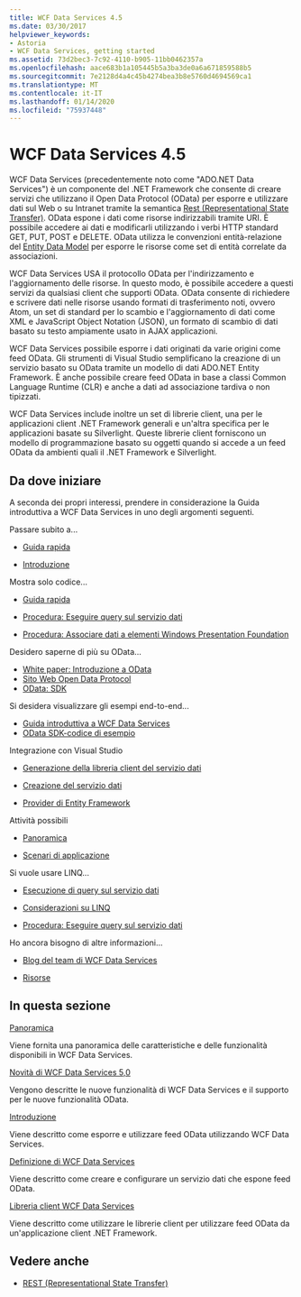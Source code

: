 ```yaml
---
title: WCF Data Services 4.5
ms.date: 03/30/2017
helpviewer_keywords:
- Astoria
- WCF Data Services, getting started
ms.assetid: 73d2bec3-7c92-4110-b905-11bb0462357a
ms.openlocfilehash: aace683b1a105445b5a3ba3de0a6a671859588b5
ms.sourcegitcommit: 7e2128d4a4c45b4274bea3b8e5760d4694569ca1
ms.translationtype: MT
ms.contentlocale: it-IT
ms.lasthandoff: 01/14/2020
ms.locfileid: "75937448"
---
```

# <a name="wcf-data-services-45"></a>WCF Data Services 4.5

WCF Data Services (precedentemente noto come "ADO.NET Data Services") è un componente del .NET Framework che consente di creare servizi che utilizzano il Open Data Protocol (OData) per esporre e utilizzare dati sul Web o su Intranet tramite la semantica [Rest (Representational State Transfer)](https://www.ics.uci.edu/~fielding/pubs/dissertation/rest_arch_style.htm). OData espone i dati come risorse indirizzabili tramite URI. È possibile accedere ai dati e modificarli utilizzando i verbi HTTP standard GET, PUT, POST e DELETE. OData utilizza le convenzioni entità-relazione del [Entity Data Model](../adonet/entity-data-model.md) per esporre le risorse come set di entità correlate da associazioni.

WCF Data Services USA il protocollo OData per l'indirizzamento e l'aggiornamento delle risorse. In questo modo, è possibile accedere a questi servizi da qualsiasi client che supporti OData. OData consente di richiedere e scrivere dati nelle risorse usando formati di trasferimento noti, ovvero Atom, un set di standard per lo scambio e l'aggiornamento di dati come XML e JavaScript Object Notation (JSON), un formato di scambio di dati basato su testo ampiamente usato in AJAX applicazioni.

WCF Data Services possibile esporre i dati originati da varie origini come feed OData. Gli strumenti di Visual Studio semplificano la creazione di un servizio basato su OData tramite un modello di dati ADO.NET Entity Framework. È anche possibile creare feed OData in base a classi Common Language Runtime (CLR) e anche a dati ad associazione tardiva o non tipizzati.

WCF Data Services include inoltre un set di librerie client, una per le applicazioni client .NET Framework generali e un'altra specifica per le applicazioni basate su Silverlight. Queste librerie client forniscono un modello di programmazione basato su oggetti quando si accede a un feed OData da ambienti quali il .NET Framework e Silverlight.

## <a name="where-should-i-start"></a>Da dove iniziare

A seconda dei propri interessi, prendere in considerazione la Guida introduttiva a WCF Data Services in uno degli argomenti seguenti.

Passare subito a...

- [Guida rapida](quickstart-wcf-data-services.md)

- [Introduzione](getting-started-with-wcf-data-services.md)

Mostra solo codice...

- [Guida rapida](quickstart-wcf-data-services.md)

- [Procedura: Eseguire query sul servizio dati](how-to-execute-data-service-queries-wcf-data-services.md)

- [Procedura: Associare dati a elementi Windows Presentation Foundation](bind-data-to-wpf-elements-wcf-data-services.md)

Desidero saperne di più su OData...

- [White paper: Introduzione a OData](https://download.microsoft.com/download/E/5/A/E5A59052-EE48-4D64-897B-5F7C608165B8/IntroducingOData.pdf)
- [Sito Web Open Data Protocol](https://www.odata.org/)
- [OData: SDK](https://www.odata.org/ecosystem/)

Si desidera visualizzare gli esempi end-to-end...

- [Guida introduttiva a WCF Data Services](https://github.com/microsoftarchive/msdn-code-gallery-community-s-z/tree/master/WCF%20Data%20Services%20Quickstart%20(OData%20Service%20and%20WPF%20Client))
- [OData SDK-codice di esempio](https://www.odata.org/ecosystem/#sdk)

Integrazione con Visual Studio

- [Generazione della libreria client del servizio dati](generating-the-data-service-client-library-wcf-data-services.md)

- [Creazione del servizio dati](creating-the-data-service.md)

- [Provider di Entity Framework](entity-framework-provider-wcf-data-services.md)

Attività possibili

- [Panoramica](wcf-data-services-overview.md)

- [Scenari di applicazione](application-scenarios-wcf-data-services.md)

Si vuole usare LINQ...

- [Esecuzione di query sul servizio dati](querying-the-data-service-wcf-data-services.md)

- [Considerazioni su LINQ](linq-considerations-wcf-data-services.md)

- [Procedura: Eseguire query sul servizio dati](how-to-execute-data-service-queries-wcf-data-services.md)

Ho ancora bisogno di altre informazioni...

- [Blog del team di WCF Data Services](https://docs.microsoft.com/archive/blogs/astoriateam/)

- [Risorse](wcf-data-services-resources.md)

## <a name="in-this-section"></a>In questa sezione

[Panoramica](wcf-data-services-overview.md)

Viene fornita una panoramica delle caratteristiche e delle funzionalità disponibili in WCF Data Services.

[Novità di WCF Data Services 5,0](https://docs.microsoft.com/previous-versions/dotnet/wcf-data-services/ee373845(v=vs.103))

Vengono descritte le nuove funzionalità di WCF Data Services e il supporto per le nuove funzionalità OData.

[Introduzione](getting-started-with-wcf-data-services.md)

Viene descritto come esporre e utilizzare feed OData utilizzando WCF Data Services.

[Definizione di WCF Data Services](defining-wcf-data-services.md)

Viene descritto come creare e configurare un servizio dati che espone feed OData.

[Libreria client WCF Data Services](wcf-data-services-client-library.md)

Viene descritto come utilizzare le librerie client per utilizzare feed OData da un'applicazione client .NET Framework.

## <a name="see-also"></a>Vedere anche

- [REST (Representational State Transfer)](https://www.ics.uci.edu/~fielding/pubs/dissertation/rest_arch_style.htm)
